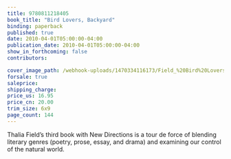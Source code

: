 ```yaml
---
title: 9780811218405
book_title: "Bird Lovers, Backyard"
binding: paperback
published: true
date: 2010-04-01T05:00:00-04:00
publication_date: 2010-04-01T05:00:00-04:00
show_in_forthcoming: false
contributors:

cover_image_path: /webhook-uploads/1470334116173/Field_%20Bird%20Lovers%2C%20Backyard.jpg
forsale: true
saleprice:
shipping_charge:
price_us: 16.95
price_cn: 20.00
trim_size: 6x9
page_count: 144
---
```

Thalia Field’s third book with New Directions is a tour de force of blending literary genres (poetry, prose, essay, and drama) and examining our control of the natural world.

